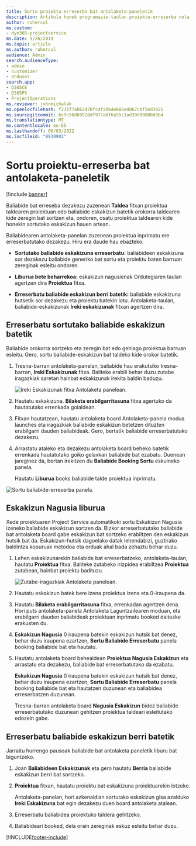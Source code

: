 ```yaml
---
title: Sortu proiektu-erreserba bat antolaketa-paneletik
description: Artikulu honek programazio-taulan proiektu-erreserba nola sortzeko informazioa eskaintzen du.
author: ruhercul
ms.custom:
- dyn365-projectservice
ms.date: 9/26/2019
ms.topic: article
ms.author: ruhercul
audience: Admin
search.audienceType:
- admin
- customizer
- enduser
search.app:
- D365CE
- D365PS
- ProjectOperations
ms.reviewer: johnmichalak
ms.openlocfilehash: f231f7a862420fc4f20b4eb86e4067cbf2ed3425
ms.sourcegitcommit: 6cfc50d89528df977a8f6a55c1ad39d99800d9b4
ms.translationtype: MT
ms.contentlocale: eu-ES
ms.lasthandoff: 06/03/2022
ms.locfileid: "8930901"
---
```

# <a name="create-a-project-booking-from-the-schedule-board"></a>Sortu proiektu-erreserba bat antolaketa-paneletik

[!include [banner](../includes/psa-now-project-operations.md)]

Baliabide bat erreseba dezakezu zuzenean **Taldea** fitxan proiektua taldearen proiektuan edo baliabide eskakizun batetik orokorra taldearen kide zeregin bat sortzen eta, ondoren, osatu proiektua taldearen kide honekin sortutako eskakizun hauen artean.

Baliabidearen antolaketa-panelan zuzenean proiektua inprimatu ere erreserbatutako dezakezu. Hiru era daude hau ebazteko:

- **Sortutako baliabide eskakizuna erreserbatu:** baliabideen eskakizuna sor dezakezu baliabide generiko bat sortu eta proiektu baten barruan zereginak esleitu ondoren.

- **Liburua bete beharrekoa:** eskakizun nagusienak Ordutegiaren taulan agertzen dira **Proiektua** fitxa. 

- **Erreserbatu baliabide eskakizun berri batetik:** baliabide eskakizuna hutsetik sor dezakezu eta proiektu batekin lotu. Antolaketa-taulan, baliabide-eskakizunak **Ireki eskakizunak** fitxan agertzen dira.

## <a name="book-from-a-generated-resource-requirement"></a>Erreserbatu sortutako baliabide eskakizun batetik

Baliabide orokorra sortzeko eta zeregin bat edo gehiago proiektua barruan esleitu. Gero, sortu baliabide-eskakizun bat taldeko kide orokor batetik. 

1.  Tresna-barran antolaketa-panelan, baliabide hau erakutsiko tresna-barran, **Ireki Eskakizunak** fitxa. Baliteke erabili behar duzu zutabe iragazkiak saretan hainbat eskakizunak irekita baldin baduzu. 

    ![Ireki Eskakizunak fitxa Antolaketa panelean.](media/FAQ-Project-Booking-Schedule-Board-1.png "Taula bookings eta esleipenetan Eginbideei")

2. Hautatu eskakizuna. **Bilaketa erabilgarritasuna** fitxa agertuko da hautatutako errenkada goialdean.
 
3. Fitxan hautatzean, hautatu antolaketa board Antolaketa-panela modua launches eta iragazkiak baliabide eskakizun betetzen dituzten erabilgarri dauden baliabideak. Gero, bertatik baliabide erreserbatutako dezakezu.

4. Arrastatu ataleko eta dezakezu antolaketa board beheko batetik errenkada hautatutako goiko gelaxkan baliabide bat ezabatu. Duenean jareginez da, bertan irekitzen du **Baliabide Booking Sortu** eskuineko panela.

    Hautatu **Liburua** books baliabide talde proiektua inprimatu.

![Sortu baliabide-erreserba panela.](media/FAQ-Project-Booking-Schedule-Board-6.png "")
 

## <a name="book-from-the-primary-requirement"></a>Eskakizun Nagusia liburua

Xede proiektuaren Project Service automatikoki sortu Eskakizun Nagusia izeneko baliabide eskakizun sortzen da. Bizkor erreserbatutako baliabide bat antolaketa board gabe eskakizun bat sortzeko erabiltzen den eskakizun hutsik bat da. Eskakizun-hutsik dagoelako datak lehendabizi, guztirako baldintza kopuruak metodoa eta orduak ahal bada zehaztu behar duzu. 

1. Lehen eskakizunarekin baliabide bat erreserbatzeko, antolaketa-taulan, hautatu **Proiektua** fitxa. Baliteke zutabeko irizpidea erabiltzea **Proiektua** zutabean, hainbat proiektu badituzu.

   ![Zutabe-iragazkiak Antolaketa panelean.](media/FAQ-Project-Booking-Schedule-Board-2.png "Taula bookings eta esleipenetan Eginbideei")

2. Hautatu eskakizun batek bere izena proiektua izena eta 0-iraupena da.

3. Hautatu **Bilaketa erabilgarritasuna** fitxa, errenkadan agertzen dena. Hori puts antolaketa-panela Antolaketa Laguntzailearen moduan, eta erabilgarri dauden baliabideak proiektuan inprimatu booked daitezke erakusten du.

4. **Eskakizun Nagusia** 0 iraupena batekin eskakizun hutsik bat denez, behar duzu iraupena ezartzen, **Sortu Baliabide Erreserbatu** panela booking baliabide bat eta hautatu.

5. Hautatu antolaketa board behealdean **Proiektua Nagusia Eskakizun** eta arrastatu eta dezakezu, baliabide bat erreserbatutako da ezabatu.
 
    **Eskakizun Nagusia** 0 iraupena batekin eskakizun hutsik bat denez, behar duzu iraupena ezartzen, **Sortu Baliabide Erreserbatu** panela booking baliabide bat eta hautatzen duzunean eta baliabidea erreserbatzen duzunean.
 
    Tresna-barran antolaketa board **Nagusia Eskakizun** bidez baliabide erreserbatutako duzunean gehitzen proiektua taldeari esleitutako edozein gabe.
 
## <a name="book-from-a-new-resource-requirement"></a>Erreserbatu baliabide eskakizun berri batetik
Jarraitu hurrengo pausoak baliabide bat antolaketa paneletik liburu bat biguntzeko. 

1. Joan **Baliabideen Eskakizunak** eta gero hautatu **Berria** baliabide eskakizun berri bat sortzeko.

2. **Proiektua** fitxan, hautatu proiektu bat eskakizuna proiektuarekin lotzeko.
 
    Antolaketa-panelan, hori azkenaldian sortutako eskakizun gisa azalduko **Ireki Eskakizuna** bat egin dezakezu duen board antolaketa atalean.

3. Erreserbatu baliabidea proiektuko taldera gehitzeko.

4. Baliabideari booked, dela orain zereginak eskuz esleitu behar duzu.



[!INCLUDE[footer-include](../includes/footer-banner.md)]
